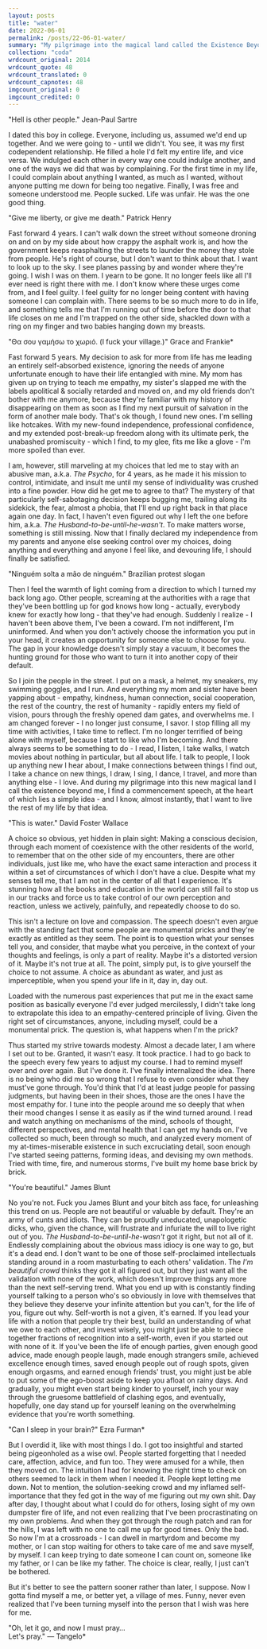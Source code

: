```yaml
---
layout: posts
title: "water"
date: 2022-06-01
permalink: /posts/22-06-01-water/
summary: "My pilgrimage into the magical land called the Existence Beyond Me."
collection: "coda"
wrdcount_original: 2014
wrdcount_quote: 48
wrdcount_translated: 0
wrdcount_capnotes: 48
imgcount_original: 0
imgcount_credited: 0
---
```

<span class="text-body-quote">"Hell is other people."</span> <span class="text-body-credit">Jean-Paul Sartre</span>

I dated this boy in college. Everyone, including us, assumed we'd end up together. And we were going to - until we didn't. You see, it was my first codependent relationship. He filled a hole I'd felt my entire life, and vice versa. We indulged each other in every way one could indulge another, and one of the ways we did that was by complaining. For the first time in my life, I could complain about anything I wanted, as much as I wanted, without anyone putting me down for being too negative. Finally, I was free and someone understood me. People sucked. Life was unfair. He was the one good thing.

<span class="text-body-quote">"Give me liberty, or give me death."</span> <span class="text-body-credit">Patrick Henry</span>

Fast forward 4 years. I can't walk down the street without someone droning on and on by my side about how crappy the asphalt work is, and how the government keeps reasphalting the streets to launder the money they stole from people. He's right of course, but I don't want to think about that. I want to look up to the sky. I see planes passing by and wonder where they're going. I wish I was on them. I yearn to be gone. It no longer feels like all I'll ever need is right there with me. I don't know where these urges come from, and I feel guilty. I feel guilty for no longer being content with having someone I can complain with. There seems to be so much more to do in life, and something tells me that I'm running out of time before the door to that life closes on me and I'm trapped on the other side, shackled down with a ring on my finger and two babies hanging down my breasts.

<span class="text-body-quote">"Θα σου γαμήσω το χωριό. (I fuck your village.)"</span> <span class="text-body-credit">Grace and Frankie</span><span class="annotated" data-note="[Tha sou gamíso to chorió.] From season 1, episode 9, ''The Invitation'', 2015.">*</span>

Fast forward 5 years. My decision to ask for more from life has me leading an entirely self-absorbed existence, ignoring the needs of anyone unfortunate enough to have their life entangled with mine. My mom has given up on trying to teach me empathy, my sister's slapped me with the labels apolitical & socially retarded and moved on, and my old friends don't bother with me anymore, because they're familiar with my history of disappearing on them as soon as I find my next pursuit of salvation in the form of another male body. That's ok though, I found new ones. I'm selling like hotcakes. With my new-found independence, professional confidence, and my extended post-break-up freedom along with its ultimate perk, the unabashed promiscuity - which I find, to my glee, fits me like a glove - I'm more spoiled than ever.

I am, however, still marveling at my choices that led me to stay with an abusive man, a.k.a. *The Psycho*, for 4 years, as he made it his mission to control, intimidate, and insult me until my sense of individuality was crushed into a fine powder. How did he get me to agree to that? The mystery of that particularly self-sabotaging decision keeps bugging me, trailing along its sidekick, the fear, almost a phobia, that I'll end up right back in that place again one day. In fact, I haven't even figured out why I left the one before him, a.k.a. *The Husband-to-be-until-he-wasn't*. To make matters worse, something is still missing. Now that I finally declared my independence from my parents and anyone else seeking control over my choices, doing anything and everything and anyone I feel like, and devouring life, I should finally be satisfied.

<span class="text-body-quote">"Ninguém solta a mão de ninguém."</span> <span class="text-body-credit">Brazilian protest slogan</span>

Then I feel the warmth of light coming from a direction to which I turned my back long ago. Other people, screaming at the authorities with a rage that they've been bottling up for god knows how long - actually, everybody knew for exactly how long - that they've had enough. Suddenly I realize - I haven't been above them, I've been a coward. I'm not indifferent, I'm uninformed. And when you don't actively choose the information you put in your head, it creates an opportunity for someone else to choose for you. The gap in your knowledge doesn't simply stay a vacuum, it becomes the hunting ground for those who want to turn it into another copy of their default.

So I join the people in the street. I put on a mask, a helmet, my sneakers, my swimming goggles, and I run. And everything my mom and sister have been yapping about - empathy, kindness, human connection, social cooperation, the rest of the country, the rest of humanity - rapidly enters my field of vision, pours through the freshly opened dam gates, and overwhelms me. I am changed forever - I no longer just consume, I savor. I stop filling all my time with activities, I take time to reflect. I'm no longer terrified of being alone with myself, because I start to like who I'm becoming. And there always seems to be something to do - I read, I listen, I take walks, I watch movies about nothing in particular, but all about life. I talk to people, I look up anything new I hear about, I make connections between things I find out, I take a chance on new things, I draw, I sing, I dance, I travel, and more than anything else - I love. And during my pilgrimage into this new magical land I call the existence beyond me, I find a commencement speech, at the heart of which lies a simple idea - and I know, almost instantly, that I want to live the rest of my life by that idea.

<span class="text-body-quote">"This is water."</span> <span class="text-body-credit">David Foster Wallace</span>

A choice so obvious, yet hidden in plain sight: Making a conscious decision, through each moment of coexistence with the other residents of the world, to remember that on the other side of my encounters, there are other individuals, just like me, who have the exact same interaction and process it within a set of circumstances of which I don't have a clue. Despite what my senses tell me, that I am not in the center of all that I experience. It's stunning how all the books and education in the world can still fail to stop us in our tracks and force us to take control of our own perception and reaction, unless we actively, painfully, and repeatedly choose to do so.

This isn't a lecture on love and compassion. The speech doesn't even argue with the standing fact that some people are monumental pricks and they're exactly as entitled as they seem. The point is to question what your senses tell you, and consider, that maybe what you perceive, in the context of your thoughts and feelings, is only a part of reality. Maybe it's a distorted version of it. Maybe it's not true at all. The point, simply put, is to give yourself the choice to not assume. A choice as abundant as water, and just as imperceptible, when you spend your life in it, day in, day out.

Loaded with the numerous past experiences that put me in the exact same position as basically everyone I'd ever judged mercilessly, I didn't take long to extrapolate this idea to an empathy-centered principle of living. Given the right set of circumstances, anyone, including myself, could be a monumental prick. The question is, what happens when I'm the prick?

Thus started my strive towards modesty. Almost a decade later, I am where I set out to be. Granted, it wasn't easy. It took practice. I had to go back to the speech every few years to adjust my course. I had to remind myself over and over again. But I've done it. I've finally internalized the idea. There is no being who did me so wrong that I refuse to even consider what they must've gone through. You'd think that I'd at least judge people for passing judgments, but having been in their shoes, those are the ones I have the most empathy for. I tune into the people around me so deeply that when their mood changes I sense it as easily as if the wind turned around. I read and watch anything on mechanisms of the mind, schools of thought, different perspectives, and mental health that I can get my hands on. I've collected so much, been through so much, and analyzed every moment of my at-times-miserable existence in such excruciating detail, soon enough I've started seeing patterns, forming ideas, and devising my own methods. Tried with time, fire, and numerous storms, I've built my home base brick by brick.

<span class="text-body-quote">"You're beautiful."</span> <span class="text-body-credit">James Blunt</span>

No you're not. Fuck you James Blunt and your bitch ass face, for unleashing this trend on us. People are not beautiful or valuable by default. They're an army of cunts and idiots. They can be proudly uneducated, unapologetic dicks, who, given the chance, will frustrate and infuriate the will to live right out of you. *The Husband-to-be-until-he-wasn't* got it right, but not all of it. Endlessly complaining about the obvious mass idiocy is one way to go, but it's a dead end. I don't want to be one of those self-proclaimed intellectuals standing around in a room masturbating to each others' validation. The *I'm beautiful crowd* thinks they got it all figured out, but they just want all the validation with none of the work, which doesn't improve things any more than the next self-serving trend. What you end up with is constantly finding yourself talking to a person who's so obviously in love with themselves that they believe they deserve your infinite attention but you can't, for the life of you, figure out why. Self-worth is not a given, it's earned. If you lead your life with a notion that people try their best, build an understanding of what we owe to each other, and invest wisely, you might just be able to piece together fractions of recognition into a self-worth, even if you started out with none of it. If you've been the life of enough parties, given enough good advice, made enough people laugh, made enough strangers smile, achieved excellence enough times, saved enough people out of rough spots, given enough orgasms, and earned enough friends' trust, you might just be able to put some of the ego-boost  aside to keep you afloat on rainy days. And gradually, you might even start being kinder to yourself, inch your way through the gruesome battlefield of clashing egos, and eventually, hopefully, one day stand up for yourself leaning on the overwhelming evidence that you're worth something.

<span class="text-body-quote">"Can I sleep in your brain?"</span> <span class="text-body-credit">Ezra Furman</span><span class="annotated" data-note="From the album ''Perpetual Motion People'', 2015.">*</span>

But I overdid it, like with most things I do. I got too insightful and started being pigeonholed as a wise owl. People started forgetting that I needed care, affection, advice, and fun too. They were amused for a while, then they moved on. The intuition I had for knowing the right time to check on others seemed to lack in them when I needed it. People kept letting me down. Not to mention, the solution-seeking crowd and my inflamed self-importance that they fed got in the way of me figuring out my own shit. Day after day, I thought about what I could do for others, losing sight of my own dumpster fire of life, and not even realizing that I've been procrastinating on my own problems. And when they got through the rough patch and ran for the hills, I was left with no one to call me up for good times. Only the bad. So now I'm at a crossroads - I can dwell in martyrdom and become my mother, or I can stop waiting for others to take care of me and save myself, by myself. I can keep trying to date someone I can count on, someone like my father, or I can be like my father. The choice is clear, really, I just can't be bothered.

But it's better to see the pattern sooner rather than later, I suppose. Now I gotta find myself a me, or better yet, a village of mes. Funny, never even realized that I've been turning myself into the person that I wish was here for me.

<span class="text-body-quote">"Oh, let it go, and now I must pray…  
Let's pray."</span> <span class="text-body-credit">— Tangelo</span><span class="annotated" data-note="From the Red Hot Chili Peppers album ''Unlimited Love'', 2022.">*</span>

